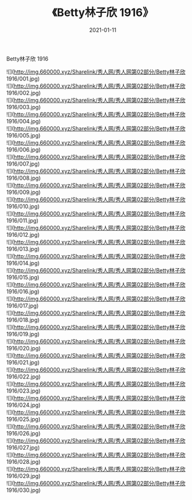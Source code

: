 ﻿---
layout: post
title:  《Betty林子欣 1916》
date:   2021-01-11
img: http://img.660000.xyz/Sharelink/秀人网/秀人网第02部分/Betty林子欣 1916/000.jpg
categories: [美女, 清纯, 唯美]
---

Betty林子欣 1916

  ![](http://img.660000.xyz/Sharelink/秀人网/秀人网第02部分/Betty林子欣 1916/001.jpg) <br> ![](http://img.660000.xyz/Sharelink/秀人网/秀人网第02部分/Betty林子欣 1916/002.jpg) <br> ![](http://img.660000.xyz/Sharelink/秀人网/秀人网第02部分/Betty林子欣 1916/003.jpg) <br> ![](http://img.660000.xyz/Sharelink/秀人网/秀人网第02部分/Betty林子欣 1916/004.jpg) <br> ![](http://img.660000.xyz/Sharelink/秀人网/秀人网第02部分/Betty林子欣 1916/005.jpg) <br> ![](http://img.660000.xyz/Sharelink/秀人网/秀人网第02部分/Betty林子欣 1916/006.jpg) <br> ![](http://img.660000.xyz/Sharelink/秀人网/秀人网第02部分/Betty林子欣 1916/007.jpg) <br> ![](http://img.660000.xyz/Sharelink/秀人网/秀人网第02部分/Betty林子欣 1916/008.jpg) <br> ![](http://img.660000.xyz/Sharelink/秀人网/秀人网第02部分/Betty林子欣 1916/009.jpg) <br> ![](http://img.660000.xyz/Sharelink/秀人网/秀人网第02部分/Betty林子欣 1916/010.jpg) <br> ![](http://img.660000.xyz/Sharelink/秀人网/秀人网第02部分/Betty林子欣 1916/011.jpg) <br> ![](http://img.660000.xyz/Sharelink/秀人网/秀人网第02部分/Betty林子欣 1916/012.jpg) <br> ![](http://img.660000.xyz/Sharelink/秀人网/秀人网第02部分/Betty林子欣 1916/013.jpg) <br> ![](http://img.660000.xyz/Sharelink/秀人网/秀人网第02部分/Betty林子欣 1916/014.jpg) <br> ![](http://img.660000.xyz/Sharelink/秀人网/秀人网第02部分/Betty林子欣 1916/015.jpg) <br> ![](http://img.660000.xyz/Sharelink/秀人网/秀人网第02部分/Betty林子欣 1916/016.jpg) <br> ![](http://img.660000.xyz/Sharelink/秀人网/秀人网第02部分/Betty林子欣 1916/017.jpg) <br> ![](http://img.660000.xyz/Sharelink/秀人网/秀人网第02部分/Betty林子欣 1916/018.jpg) <br> ![](http://img.660000.xyz/Sharelink/秀人网/秀人网第02部分/Betty林子欣 1916/019.jpg) <br> ![](http://img.660000.xyz/Sharelink/秀人网/秀人网第02部分/Betty林子欣 1916/020.jpg) <br> ![](http://img.660000.xyz/Sharelink/秀人网/秀人网第02部分/Betty林子欣 1916/021.jpg) <br> ![](http://img.660000.xyz/Sharelink/秀人网/秀人网第02部分/Betty林子欣 1916/022.jpg) <br> ![](http://img.660000.xyz/Sharelink/秀人网/秀人网第02部分/Betty林子欣 1916/023.jpg) <br> ![](http://img.660000.xyz/Sharelink/秀人网/秀人网第02部分/Betty林子欣 1916/024.jpg) <br> ![](http://img.660000.xyz/Sharelink/秀人网/秀人网第02部分/Betty林子欣 1916/025.jpg) <br> ![](http://img.660000.xyz/Sharelink/秀人网/秀人网第02部分/Betty林子欣 1916/026.jpg) <br> ![](http://img.660000.xyz/Sharelink/秀人网/秀人网第02部分/Betty林子欣 1916/027.jpg) <br> ![](http://img.660000.xyz/Sharelink/秀人网/秀人网第02部分/Betty林子欣 1916/028.jpg) <br> ![](http://img.660000.xyz/Sharelink/秀人网/秀人网第02部分/Betty林子欣 1916/029.jpg) <br> ![](http://img.660000.xyz/Sharelink/秀人网/秀人网第02部分/Betty林子欣 1916/030.jpg) <br>